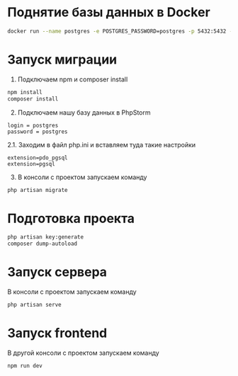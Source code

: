 #  Поднятие базы данных в Docker
```bash
docker run --name postgres -e POSTGRES_PASSWORD=postgres -p 5432:5432 -d postgres
```

# Запуск миграции
1. Подключаем npm и composer install
```bash
npm install
composer install
```
2. Подключаем нашу базу данных в PhpStorm
```
login = postgres
password = postgres
```

2.1.
Заходим в файл php.ini и вставляем туда такие настройки
```
extension=pdo_pgsql
extension=pgsql
```
3. В консоли с проектом запускаем команду
```bash
php artisan migrate
```

# Подготовка проекта
```bash
php artisan key:generate
composer dump-autoload
```

# Запуск сервера
В консоли с проектом запускаем команду
```bash
php artisan serve
```

# Запуск frontend
В другой консоли с проектом запускаем команду
```bash
npm run dev
```
